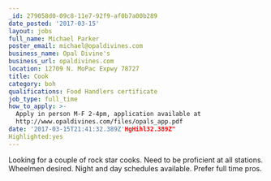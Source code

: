 ```yaml
---
_id: 279058d0-09c8-11e7-92f9-af0b7a00b289
date_posted: '2017-03-15'
layout: jobs
full_name: Michael Parker
poster_email: michael@opaldivines.com
business_name: Opal Divine's
business_url: opaldivines.com
location: 12709 N. MoPac Expwy 78727
title: Cook
category: boh
qualifications: Food Handlers certificate
job_type: full_time
how_to_apply: >-
  Apply in person M-F 2-4pm, application available at
  http://www.opaldivines.com/files/opals_app.pdf
date: '2017-03-15T21:41:32.389Z'HgHihl32.389Z"
Highlighted:yes
---
```

Looking for a couple of rock star cooks.  Need to be proficient at all stations.  Wheelmen desired. Night and day schedules available. Prefer full time pros.
